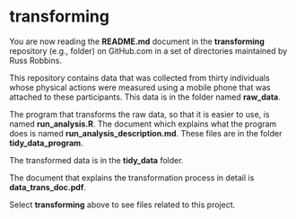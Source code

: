 transforming
========

You are now reading the **README.md** document in the **transforming** repository (e.g., folder) on GitHub.com in a set of directories maintained by Russ Robbins.

This repository contains data that was collected from thirty individuals whose physical actions were measured using a mobile phone that was attached to these participants. This data is in the folder named **raw_data**. 

The program that transforms the raw data, so that it is easier to use, is named **run_analysis.R**. The document which explains what the program does is named **run_analysis_description.md**. These files are in the folder **tidy_data_program**.

The transformed data is in the **tidy_data** folder.

The document that explains the transformation process in detail is **data_trans_doc.pdf**. 

Select **transforming** above to see files related to this project.



